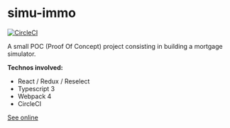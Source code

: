 # simu-immo

[![CircleCI](https://circleci.com/gh/corentinmarc/simu-immo/tree/master.svg?style=svg)](https://circleci.com/gh/corentinmarc/simu-immo/tree/master)

A small POC (Proof Of Concept) project consisting in building a mortgage simulator.

**Technos involved:**
- React / Redux / Reselect
- Typescript 3
- Webpack 4
- CircleCI


[See online](http://simu-immo.corentinmarc.fr/)
